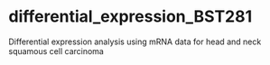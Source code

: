 # differential_expression_BST281
Differential expression analysis using mRNA data for head and neck squamous cell carcinoma
